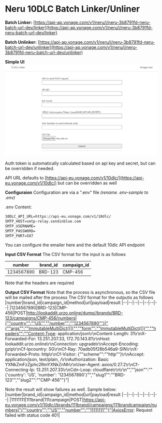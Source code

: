 # Neru 10DLC Batch Linker/Unliner

**Batch Linker:** [https://api-ap.vonage.com/v1/neru/i/neru-3b8791fd-neru-batch-url-dev/linker](https://api-ap.vonage.com/v1/neru/i/neru-3b8791fd-neru-batch-url-dev/linker)

**Batch Unlinker:** [https://api-ap.vonage.com/v1/neru/i/neru-3b8791fd-neru-batch-url-dev/unlinker](https://api-ap.vonage.com/v1/neru/i/neru-3b8791fd-neru-batch-url-dev/unlinker)


**Simple UI**
![enter image description here](https://raw.githubusercontent.com/nexmo-se/10dlc-batch-linker-unlinker/main/ui.png?token=GHSAT0AAAAAABT6ZODMHEJSYTJQEYLGLLZIYUBNXZQ)

Auth token is automatically calculated based on api key and secret, but can be overridden if needed.

API URL defaults to [https://api-eu.vonage.com/v1/10dlc/](https://api-eu.vonage.com/v1/10dlc/) but can be overridden as well

**Configuraion**
Configuration are via a ".env" file *(rename .env-sample to .env)*


.env Content:

    10DLC_API_URL=https://api-eu.vonage.com/v1/10dlc/
    SMTP_HOST=smtp-relay.sendinblue.com
    SMTP_USERNAME=
    SMTP_PASSWORD=
    SMTP_PORT=587
You can configure the emailer here and the default 10dlc API endpoint

**Input CSV Format**
The CSV format for the input is as follows

| number | brand_id | campaign_id |
| --|--|--|
| 1234567890 | BRD-123 | CMP-456 |

Note that the headers are required

**Output CSV Format**
Note that the process is asynchronous, so the CSV file will be mailed after the process
The CSV format for the outputis as follows
|number|brand_id|campaign_id|method|url|payload|result
|--|--|--|--|--|--|--|
|1234567890|BRD-123|CMP-456|POST|http://lookaddit.urzo.online/dump//brands/BRD-123/campaigns/CMP-456/numbers|{""country"":""US"",""number"":""1234567890""}|"{""args"":""ImmutableMultiDict([])"",""form"":""ImmutableMultiDict([])"",""headers"":""Content-Type: application/json\r\nContent-Length: 31\r\nX-Forwarded-For: 13.251.207.33, 172.70.143.81\r\nHost: lookaddit.urzo.online\r\nConnection: upgrade\r\nAccept-Encoding: gzip\r\nCf-Ipcountry: SG\r\nCf-Ray: 70adb05f28b546a9-SIN\r\nX-Forwarded-Proto: http\r\nCf-Visitor: {\""scheme\"":\""http\""}\r\nAccept: application/json, text/plain, */*\r\nAuthorization: Basic YXNkZmFzZjphc2RmYXNkZnNh\r\nUser-Agent: axios/0.27.2\r\nCf-Connecting-Ip: 13.251.207.33\r\nCdn-Loop: cloudflare\r\n\r\n"",""json"":""{'country': 'US', 'number': '1234567890'}"",""slug1"":""BRD-123"",""slug2"":""CMP-456""}"|

Note the result will show failures as well. Sample below:
|number|brand_id|campaign_id|method|url|payload|result
|--|--|--|--|--|--|--|
|11111111|111brand|111campaign|POST|https://api-eu.vonage.com/v1/10dlc//brands/111brand/campaigns/111brandcampaign/numbers|"{""country"":""US"",""number"":""11111111""}"|AxiosError: Request failed with status code 401|
